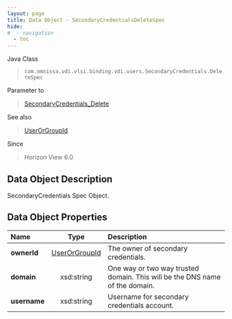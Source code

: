 ```yaml
---
layout: page
title: Data Object - SecondaryCredentialsDeleteSpec
hide:
#  - navigation
  - toc
---
```






Java Class
> `com.omnissa.vdi.vlsi.binding.vdi.users.SecondaryCredentials.DeleteSpec`

Parameter to
> [SecondaryCredentials_Delete](vdi.users.SecondaryCredentials.md#delete)

See also
> [UserOrGroupId](vdi.entity.UserOrGroupId.md)

Since
> Horizon View 6.0


## Data Object Description

SecondaryCredentials Spec Object.

## Data Object Properties

 Name | Type | Description
:---|:---:|:---
**ownerId**| [UserOrGroupId](vdi.entity.UserOrGroupId.md)|  The owner of secondary credentials.
**domain**|  xsd:string|  One way or two way trusted domain. This will be the DNS name of the domain.
**username**|  xsd:string|  Username for secondary credentials account.
 


 
